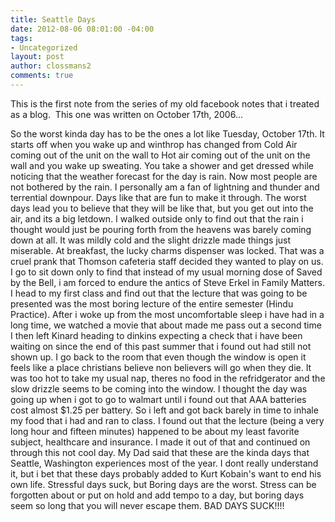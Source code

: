 ```yaml
---
title: Seattle Days
date: 2012-08-06 08:01:00 -04:00
tags:
- Uncategorized
layout: post
author: clossmans2
comments: true
---
```


This is the first note from the series of my old facebook notes that i treated as a blog.  This one was written on October 17th, 2006...

So the worst kinda day has to be the ones a lot like Tuesday, October 17th. It starts off when you wake up and winthrop has changed from Cold Air coming out of the unit on the wall to Hot air coming out of the unit on the wall and you wake up sweating. You take a shower and get dressed while noticing that the weather forecast for the day is rain. Now most people are not bothered by the rain. I personally am a fan of lightning and thunder and terrential downpour. Days like that are fun to make it through. The worst days lead you to believe that they will be like that, but you get out into the air, and its a big letdown. I walked outside only to find out that the rain i thought would just be pouring forth from the heavens was barely coming down at all. It was mildly cold and the slight drizzle made things just miserable. At breakfast, the lucky charms dispenser was locked. That was a cruel prank that Thomson cafeteria staff decided they wanted to play on us. I go to sit down only to find that instead of my usual morning dose of Saved by the Bell, i am forced to endure the antics of Steve Erkel in Family Matters. I head to my first class and find out that the lecture that was going to be presented was the most boring lecture of the entire semester (Hindu Practice). After i woke up from the most uncomfortable sleep i have had in a long time, we watched a movie that about made me pass out a second time I then left Kinard heading to dinkins expecting a check that i have been waiting on since the end of this past summer that i found out had still not shown up. I go back to the room that even though the window is open it feels like a place christians believe non believers will go when they die. It was too hot to take my usual nap, theres no food in the refridgerator and the slow drizzle seems to be coming into the window. I thought the day was going up when i got to go to walmart until i found out that AAA batteries cost almost $1.25 per battery. So i left and got back barely in time to inhale my food that i had and ran to class. I found out that the lecture (being a very long hour and fifteen minutes) happened to be about my least favorite subject, healthcare and insurance. I made it out of that and continued on through this not cool day. My Dad said that these are the kinda days that Seattle, Washington experiences most of the year. I dont really understand it, but i bet that these days probably added to Kurt Kobain's want to end his own life. Stressful days suck, but Boring days are the worst. Stress can be forgotten about or put on hold and add tempo to a day, but boring days seem so long that you will never escape them.
BAD DAYS SUCK!!!!
